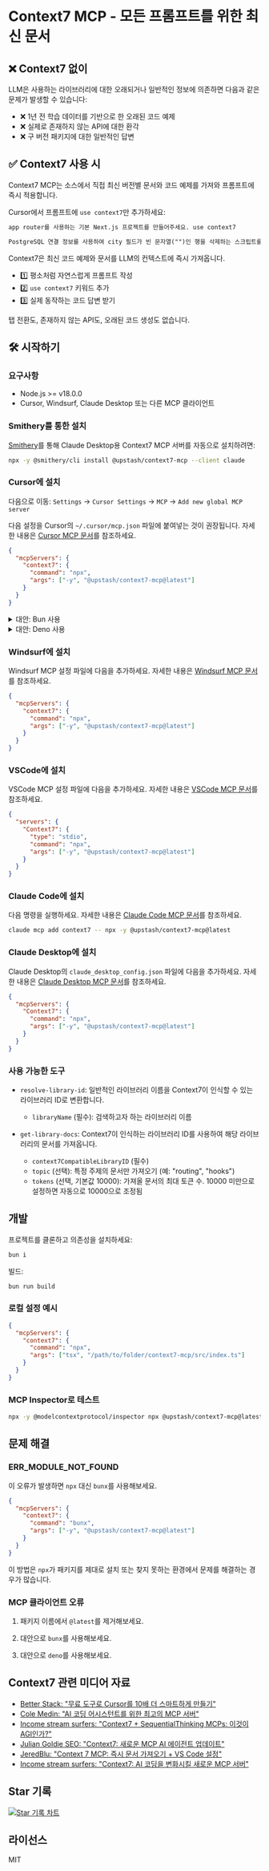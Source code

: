 # Context7 MCP - 모든 프롬프트를 위한 최신 문서

## ❌ Context7 없이

LLM은 사용하는 라이브러리에 대한 오래되거나 일반적인 정보에 의존하면 다음과 같은 문제가 발생할 수 있습니다:

- ❌ 1년 전 학습 데이터를 기반으로 한 오래된 코드 예제
- ❌ 실제로 존재하지 않는 API에 대한 환각
- ❌ 구 버전 패키지에 대한 일반적인 답변

## ✅ Context7 사용 시

Context7 MCP는 소스에서 직접 최신 버전별 문서와 코드 예제를 가져와 프롬프트에 즉시 적용합니다.

Cursor에서 프롬프트에 `use context7`만 추가하세요:

```txt
app router를 사용하는 기본 Next.js 프로젝트를 만들어주세요. use context7
```

```txt
PostgreSQL 연결 정보를 사용하여 city 필드가 빈 문자열("")인 행을 삭제하는 스크립트를 만들어주세요. use context7
```

Context7은 최신 코드 예제와 문서를 LLM의 컨텍스트에 즉시 가져옵니다.

- 1️⃣ 평소처럼 자연스럽게 프롬프트 작성
- 2️⃣ `use context7` 키워드 추가
- 3️⃣ 실제 동작하는 코드 답변 받기

탭 전환도, 존재하지 않는 API도, 오래된 코드 생성도 없습니다.

## 🛠️ 시작하기

### 요구사항

- Node.js >= v18.0.0
- Cursor, Windsurf, Claude Desktop 또는 다른 MCP 클라이언트

### Smithery를 통한 설치

[Smithery](https://smithery.ai/server/@upstash/context7-mcp)를 통해 Claude Desktop용 Context7 MCP 서버를 자동으로 설치하려면:

```bash
npx -y @smithery/cli install @upstash/context7-mcp --client claude
```

### Cursor에 설치

다음으로 이동: `Settings` -> `Cursor Settings` -> `MCP` -> `Add new global MCP server`

다음 설정을 Cursor의 `~/.cursor/mcp.json` 파일에 붙여넣는 것이 권장됩니다. 자세한 내용은 [Cursor MCP 문서](https://docs.cursor.com/context/model-context-protocol)를 참조하세요.

```json
{
  "mcpServers": {
    "context7": {
      "command": "npx",
      "args": ["-y", "@upstash/context7-mcp@latest"]
    }
  }
}
```

<details>
<summary>대안: Bun 사용</summary>

```json
{
  "mcpServers": {
    "context7": {
      "command": "bunx",
      "args": ["-y", "@upstash/context7-mcp@latest"]
    }
  }
}
```

</details>

<details>
<summary>대안: Deno 사용</summary>

```json
{
  "mcpServers": {
    "context7": {
      "command": "deno",
      "args": ["run", "--allow-net", "npm:@upstash/context7-mcp"]
    }
  }
}
```

</details>

### Windsurf에 설치

Windsurf MCP 설정 파일에 다음을 추가하세요. 자세한 내용은 [Windsurf MCP 문서](https://docs.windsurf.com/windsurf/mcp)를 참조하세요.

```json
{
  "mcpServers": {
    "context7": {
      "command": "npx",
      "args": ["-y", "@upstash/context7-mcp@latest"]
    }
  }
}
```

### VSCode에 설치

VSCode MCP 설정 파일에 다음을 추가하세요. 자세한 내용은 [VSCode MCP 문서](https://code.visualstudio.com/docs/copilot/chat/mcp-servers)를 참조하세요.

```json
{
  "servers": {
    "Context7": {
      "type": "stdio",
      "command": "npx",
      "args": ["-y", "@upstash/context7-mcp@latest"]
    }
  }
}
```

### Claude Code에 설치

다음 명령을 실행하세요. 자세한 내용은 [Claude Code MCP 문서](https://docs.anthropic.com/en/docs/agents-and-tools/claude-code/tutorials#set-up-model-context-protocol-mcp)를 참조하세요.

```sh
claude mcp add context7 -- npx -y @upstash/context7-mcp@latest
```

### Claude Desktop에 설치

Claude Desktop의 `claude_desktop_config.json` 파일에 다음을 추가하세요. 자세한 내용은 [Claude Desktop MCP 문서](https://modelcontextprotocol.io/quickstart/user)를 참조하세요.

```json
{
  "mcpServers": {
    "Context7": {
      "command": "npx",
      "args": ["-y", "@upstash/context7-mcp@latest"]
    }
  }
}
```

### 사용 가능한 도구

- `resolve-library-id`: 일반적인 라이브러리 이름을 Context7이 인식할 수 있는 라이브러리 ID로 변환합니다.
  - `libraryName` (필수): 검색하고자 하는 라이브러리 이름

- `get-library-docs`: Context7이 인식하는 라이브러리 ID를 사용하여 해당 라이브러리의 문서를 가져옵니다.
  - `context7CompatibleLibraryID` (필수)
  - `topic` (선택): 특정 주제의 문서만 가져오기 (예: "routing", "hooks")
  - `tokens` (선택, 기본값 10000): 가져올 문서의 최대 토큰 수. 10000 미만으로 설정하면 자동으로 10000으로 조정됨

## 개발

프로젝트를 클론하고 의존성을 설치하세요:

```bash
bun i
```

빌드:

```bash
bun run build
```

### 로컬 설정 예시

```json
{
  "mcpServers": {
    "context7": {
      "command": "npx",
      "args": ["tsx", "/path/to/folder/context7-mcp/src/index.ts"]
    }
  }
}
```

### MCP Inspector로 테스트

```bash
npx -y @modelcontextprotocol/inspector npx @upstash/context7-mcp@latest
```

## 문제 해결

### ERR_MODULE_NOT_FOUND

이 오류가 발생하면 `npx` 대신 `bunx`를 사용해보세요.

```json
{
  "mcpServers": {
    "context7": {
      "command": "bunx",
      "args": ["-y", "@upstash/context7-mcp@latest"]
    }
  }
}
```

이 방법은 `npx`가 패키지를 제대로 설치 또는 찾지 못하는 환경에서 문제를 해결하는 경우가 많습니다.

### MCP 클라이언트 오류

1. 패키지 이름에서 `@latest`를 제거해보세요.

2. 대안으로 `bunx`를 사용해보세요.

3. 대안으로 `deno`를 사용해보세요.

## Context7 관련 미디어 자료

- [Better Stack: "무료 도구로 Cursor를 10배 더 스마트하게 만들기"](https://youtu.be/52FC3qObp9E)
- [Cole Medin: "AI 코딩 어시스턴트를 위한 최고의 MCP 서버"](https://www.youtube.com/watch?v=G7gK8H6u7Rs)
- [Income stream surfers: "Context7 + SequentialThinking MCPs: 이것이 AGI인가?"](https://www.youtube.com/watch?v=-ggvzyLpK6o)
- [Julian Goldie SEO: "Context7: 새로운 MCP AI 에이전트 업데이트"](https://www.youtube.com/watch?v=CTZm6fBYisc)
- [JeredBlu: "Context 7 MCP: 즉시 문서 가져오기 + VS Code 설정"](https://www.youtube.com/watch?v=-ls0D-rtET4)
- [Income stream surfers: "Context7: AI 코딩을 변화시킬 새로운 MCP 서버"](https://www.youtube.com/watch?v=PS-2Azb-C3M)

## Star 기록

[![Star 기록 차트](https://api.star-history.com/svg?repos=upstash/context7&type=Date)](https://www.star-history.com/#upstash/context7&Date)

## 라이선스

MIT
